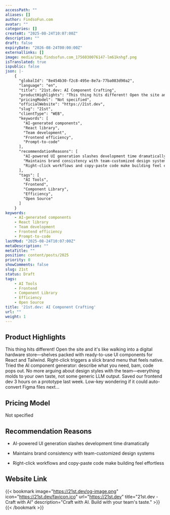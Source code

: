 ```yaml
---
accessPath: ""
aliases: []
author: FindsoFun.com
avatar: ""
categories: []
createAt: "2025-08-24T10:07:00Z"
description: ""
draft: false
expiryDate: "2026-08-24T00:00:00Z"
externallinks: []
image: media/img.findsofun.com_1756030076147-lm61knhgf.png
isTranslated: true
ispublic: false
json: |-
    {
      "globalId": "8e454b30-f2c8-495e-8e7a-77ba083d90a2",
      "language": "en",
      "title": "21st.dev: AI Component Crafting",
      "productHighlights": "This thing hits different! Open the site and it's like walking into a digital hardware store—shelves packed with ready-to-use UI components for React and Tailwind. Right-click triggers a slick brand menu that feels native. Tried the AI component generator: describe what you need, bam, code pops out. No more arguing about design styles with the team—everything molds to your own taste, not some generic LLM output. Saved our frontend dev 3 hours on a prototype last week. Low-key wondering if it could auto-convert Figma files next...",
      "pricingModel": "Not specified",
      "officialWebsite": "https://21st.dev",
      "slug": "21st",
      "clientType": "WEB",
      "keywords": [
        "AI-generated components",
        "React library",
        "Team development",
        "Frontend efficiency",
        "Prompt-to-code"
      ],
      "recommendationReasons": [
        "AI-powered UI generation slashes development time dramatically",
        "Maintains brand consistency with team-customized design systems",
        "Right-click workflows and copy-paste code make building feel effortless"
      ],
      "tags": [
        "AI Tools",
        "Frontend",
        "Component Library",
        "Efficiency",
        "Open Source"
      ]
    }
keywords:
    - AI-generated components
    - React library
    - Team development
    - Frontend efficiency
    - Prompt-to-code
lastMod: "2025-08-24T10:07:00Z"
metaDescription: ""
metaTitle: ""
position: content/posts/2025
priority: 0
showComments: false
slug: 21st
status: Draft
tags:
    - AI Tools
    - Frontend
    - Component Library
    - Efficiency
    - Open Source
title: '21st.dev: AI Component Crafting'
url: ""
weight: 1
---
```

## Product Highlights
This thing hits different! Open the site and it's like walking into a digital hardware store—shelves packed with ready-to-use UI components for React and Tailwind. Right-click triggers a slick brand menu that feels native. Tried the AI component generator: describe what you need, bam, code pops out. No more arguing about design styles with the team—everything molds to your own taste, not some generic LLM output. Saved our frontend dev 3 hours on a prototype last week. Low-key wondering if it could auto-convert Figma files next...

## Pricing Model
<!--more-->Not specified

## Recommendation Reasons
- AI-powered UI generation slashes development time dramatically

- Maintains brand consistency with team-customized design systems

- Right-click workflows and copy-paste code make building feel effortless

## Website Link
{{< bookmark image="https://21st.dev/og-image.png" icon="https://21st.dev/favicon.ico" url="https://21st.dev" title="21st.dev - Craft with AI" description="Craft with AI. Build with your team's taste." >}}
{{< /bookmark >}}


